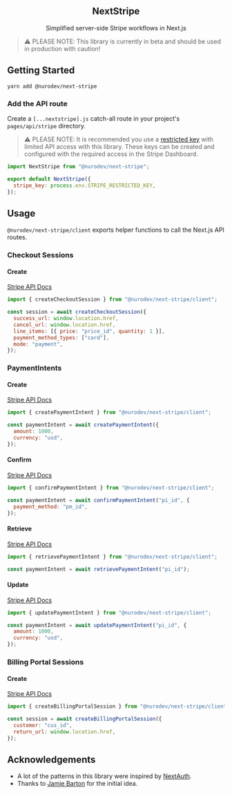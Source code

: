 <h2 align="center">
  NextStripe
</h3>

<p align="center">
  Simplified server-side Stripe workflows in Next.js
</p>

> ⚠️ PLEASE NOTE: This library is currently in beta and should be used in production with caution!

## Getting Started

```
yarn add @nurodev/next-stripe
```

### Add the API route

Create a `[...nextstripe].js` catch-all route in your project's `pages/api/stripe` directory.

> ⚠️ PLEASE NOTE: It is recommended you use a [restricted key](https://stripe.com/docs/keys#limit-access) with limited API access with this library. These keys can be created and configured with the required access in the Stripe Dashboard.

```js
import NextStripe from "@nurodev/next-stripe";

export default NextStripe({
  stripe_key: process.env.STRIPE_RESTRICTED_KEY,
});
```

## Usage

`@nurodev/next-stripe/client` exports helper functions to call the Next.js API routes.

### Checkout Sessions

#### Create

[Stripe API Docs](https://stripe.com/docs/api/checkout/sessions/create)

```js
import { createCheckoutSession } from "@nurodev/next-stripe/client";

const session = await createCheckoutSession({
  success_url: window.location.href,
  cancel_url: window.location.href,
  line_items: [{ price: "price_id", quantity: 1 }],
  payment_method_types: ["card"],
  mode: "payment",
});
```

### PaymentIntents

#### Create

[Stripe API Docs](https://stripe.com/docs/api/payment_intents/create)

```js
import { createPaymentIntent } from "@nurodev/next-stripe/client";

const paymentIntent = await createPaymentIntent({
  amount: 1000,
  currency: "usd",
});
```

#### Confirm

[Stripe API Docs](https://stripe.com/docs/api/payment_intents/confirm)

```js
import { confirmPaymentIntent } from "@nurodev/next-stripe/client";

const paymentIntent = await confirmPaymentIntent("pi_id", {
  payment_method: "pm_id",
});
```

#### Retrieve

[Stripe API Docs](https://stripe.com/docs/api/payment_intents/retrieve)

```js
import { retrievePaymentIntent } from "@nurodev/next-stripe/client";

const paymentIntent = await retrievePaymentIntent("pi_id");
```

#### Update

[Stripe API Docs](https://stripe.com/docs/api/payment_intents/update)

```js
import { updatePaymentIntent } from "@nurodev/next-stripe/client";

const paymentIntent = await updatePaymentIntent("pi_id", {
  amount: 1000,
  currency: "usd",
});
```

### Billing Portal Sessions

#### Create

[Stripe API Docs](https://stripe.com/docs/api/customer_portal/create)

```js
import { createBillingPortalSession } from "@nurodev/next-stripe/client";

const session = await createBillingPortalSession({
  customer: "cus_id",
  return_url: window.location.href,
});
```

## Acknowledgements

- A lot of the patterns in this library were inspired by [NextAuth](https://github.com/nextauthjs/next-auth).
- Thanks to [Jamie Barton](https://github.com/notrab/next-stripe) for the initial idea.
